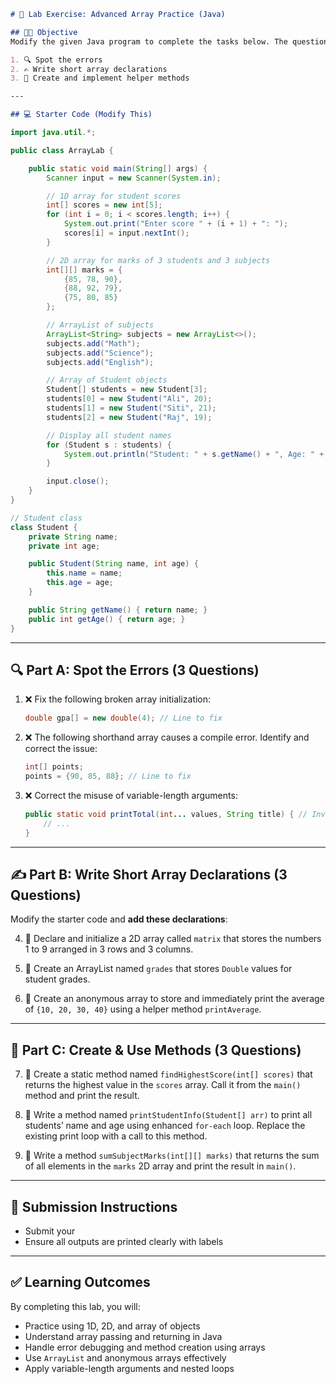 
```markdown
# 🧪 Lab Exercise: Advanced Array Practice (Java)

## 👨‍🏫 Objective
Modify the given Java program to complete the tasks below. The questions are divided into three categories:

1. 🔍 Spot the errors
2. ✍️ Write short array declarations
3. 🔧 Create and implement helper methods

---

## 💻 Starter Code (Modify This)
```
```java
import java.util.*;

public class ArrayLab {

    public static void main(String[] args) {
        Scanner input = new Scanner(System.in);

        // 1D array for student scores
        int[] scores = new int[5];
        for (int i = 0; i < scores.length; i++) {
            System.out.print("Enter score " + (i + 1) + ": ");
            scores[i] = input.nextInt();
        }

        // 2D array for marks of 3 students and 3 subjects
        int[][] marks = {
            {85, 78, 90},
            {88, 92, 79},
            {75, 80, 85}
        };

        // ArrayList of subjects
        ArrayList<String> subjects = new ArrayList<>();
        subjects.add("Math");
        subjects.add("Science");
        subjects.add("English");

        // Array of Student objects
        Student[] students = new Student[3];
        students[0] = new Student("Ali", 20);
        students[1] = new Student("Siti", 21);
        students[2] = new Student("Raj", 19);

        // Display all student names
        for (Student s : students) {
            System.out.println("Student: " + s.getName() + ", Age: " + s.getAge());
        }

        input.close();
    }
}

// Student class
class Student {
    private String name;
    private int age;

    public Student(String name, int age) {
        this.name = name;
        this.age = age;
    }

    public String getName() { return name; }
    public int getAge() { return age; }
}
```

---

## 🔍 Part A: Spot the Errors (3 Questions)

1. ❌ Fix the following broken array initialization:
   ```java
   double gpa[] = new double(4); // Line to fix
   ```

2. ❌ The following shorthand array causes a compile error. Identify and correct the issue:
   ```java
   int[] points;
   points = {90, 85, 88}; // Line to fix
   ```

3. ❌ Correct the misuse of variable-length arguments:
   ```java
   public static void printTotal(int... values, String title) { // Invalid
       // ...
   }
   ```

---

## ✍️ Part B: Write Short Array Declarations (3 Questions)

Modify the starter code and **add these declarations**:

4. 📌 Declare and initialize a 2D array called `matrix` that stores the numbers 1 to 9 arranged in 3 rows and 3 columns.

5. 📌 Create an ArrayList named `grades` that stores `Double` values for student grades.

6. 📌 Create an anonymous array to store and immediately print the average of `{10, 20, 30, 40}` using a helper method `printAverage`.

---

## 🔧 Part C: Create & Use Methods (3 Questions)

7. 🔧 Create a static method named `findHighestScore(int[] scores)` that returns the highest value in the `scores` array. Call it from the `main()` method and print the result.

8. 🔧 Write a method named `printStudentInfo(Student[] arr)` to print all students’ name and age using enhanced `for-each` loop. Replace the existing print loop with a call to this method.

9. 🔧 Write a method `sumSubjectMarks(int[][] marks)` that returns the sum of all elements in the `marks` 2D array and print the result in `main()`.

---

## 📝 Submission Instructions

- Submit your 
- Ensure all outputs are printed clearly with labels

---

## ✅ Learning Outcomes

By completing this lab, you will:

- Practice using 1D, 2D, and array of objects
- Understand array passing and returning in Java
- Handle error debugging and method creation using arrays
- Use `ArrayList` and anonymous arrays effectively
- Apply variable-length arguments and nested loops

```
